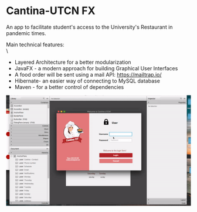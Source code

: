 # Cantina-UTCN FX
An app to facilitate student's access to the University's Restaurant in pandemic times.


Main technical features:\
\
- Layered Architecture for a better modularization
- JavaFX - a modern approach for building Graphical User Interfaces
- A food order will be sent using a mail API: https://mailtrap.io/
- Hibernate- an easier way of connecting to MySQL database
- Maven - for a better control of dependencies

 ![Canteen](https://github.com/crisapal/Cantina-UTCN/blob/main/Assets/project.gif)
